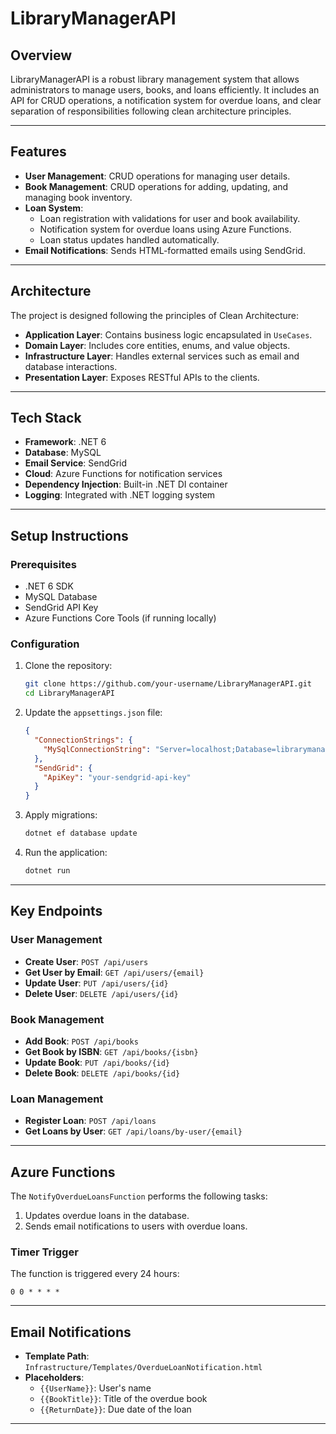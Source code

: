 # LibraryManagerAPI

## Overview
LibraryManagerAPI is a robust library management system that allows administrators to manage users, books, and loans efficiently. It includes an API for CRUD operations, a notification system for overdue loans, and clear separation of responsibilities following clean architecture principles.

---

## Features
- **User Management**: CRUD operations for managing user details.
- **Book Management**: CRUD operations for adding, updating, and managing book inventory.
- **Loan System**:
  - Loan registration with validations for user and book availability.
  - Notification system for overdue loans using Azure Functions.
  - Loan status updates handled automatically.
- **Email Notifications**: Sends HTML-formatted emails using SendGrid.

---

## Architecture
The project is designed following the principles of Clean Architecture:

- **Application Layer**: Contains business logic encapsulated in `UseCases`.
- **Domain Layer**: Includes core entities, enums, and value objects.
- **Infrastructure Layer**: Handles external services such as email and database interactions.
- **Presentation Layer**: Exposes RESTful APIs to the clients.

---

## Tech Stack
- **Framework**: .NET 6
- **Database**: MySQL
- **Email Service**: SendGrid
- **Cloud**: Azure Functions for notification services
- **Dependency Injection**: Built-in .NET DI container
- **Logging**: Integrated with .NET logging system

---

## Setup Instructions

### Prerequisites
- .NET 6 SDK
- MySQL Database
- SendGrid API Key
- Azure Functions Core Tools (if running locally)

### Configuration
1. Clone the repository:
   ```bash
   git clone https://github.com/your-username/LibraryManagerAPI.git
   cd LibraryManagerAPI
   ```

2. Update the `appsettings.json` file:
   ```json
   {
     "ConnectionStrings": {
       "MySqlConnectionString": "Server=localhost;Database=librarymanager;Uid=root;Pwd=yourpassword;"
     },
     "SendGrid": {
       "ApiKey": "your-sendgrid-api-key"
     }
   }
   ```

3. Apply migrations:
   ```bash
   dotnet ef database update
   ```

4. Run the application:
   ```bash
   dotnet run
   ```

---

## Key Endpoints

### User Management
- **Create User**: `POST /api/users`
- **Get User by Email**: `GET /api/users/{email}`
- **Update User**: `PUT /api/users/{id}`
- **Delete User**: `DELETE /api/users/{id}`

### Book Management
- **Add Book**: `POST /api/books`
- **Get Book by ISBN**: `GET /api/books/{isbn}`
- **Update Book**: `PUT /api/books/{id}`
- **Delete Book**: `DELETE /api/books/{id}`

### Loan Management
- **Register Loan**: `POST /api/loans`
- **Get Loans by User**: `GET /api/loans/by-user/{email}`

---

## Azure Functions
The `NotifyOverdueLoansFunction` performs the following tasks:
1. Updates overdue loans in the database.
2. Sends email notifications to users with overdue loans.

### Timer Trigger
The function is triggered every 24 hours:
```cron
0 0 * * * *
```

---

## Email Notifications
- **Template Path**: `Infrastructure/Templates/OverdueLoanNotification.html`
- **Placeholders**:
  - `{{UserName}}`: User's name
  - `{{BookTitle}}`: Title of the overdue book
  - `{{ReturnDate}}`: Due date of the loan

---






